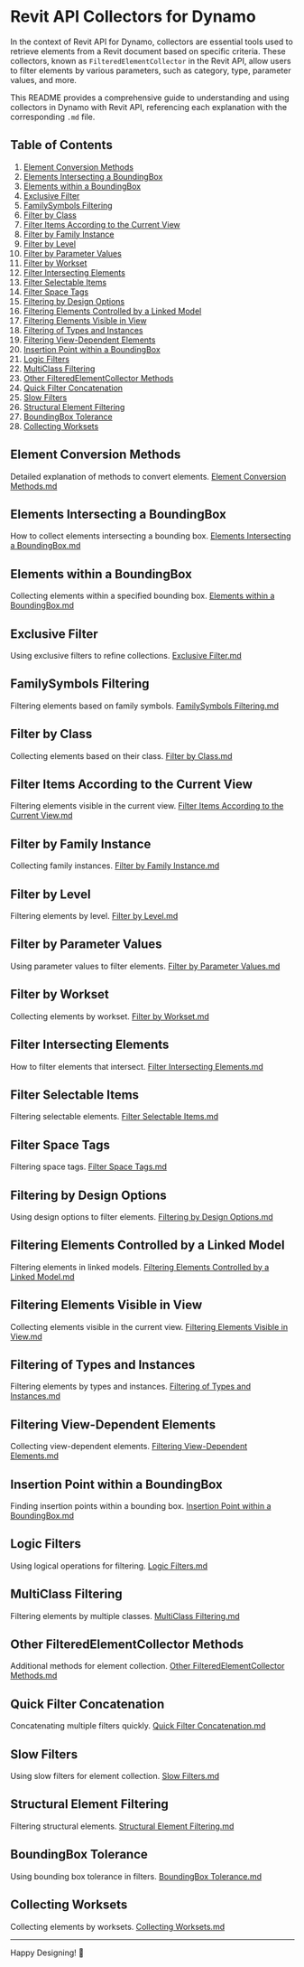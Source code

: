 # Revit API Collectors for Dynamo

In the context of Revit API for Dynamo, collectors are essential tools used to retrieve elements from a Revit document based on specific criteria. These collectors, known as `FilteredElementCollector` in the Revit API, allow users to filter elements by various parameters, such as category, type, parameter values, and more.

This README provides a comprehensive guide to understanding and using collectors in Dynamo with Revit API, referencing each explanation with the corresponding `.md` file.

## Table of Contents

1. [Element Conversion Methods](#element-conversion-methods)
2. [Elements Intersecting a BoundingBox](#elements-intersecting-a-boundingbox)
3. [Elements within a BoundingBox](#elements-within-a-boundingbox)
4. [Exclusive Filter](#exclusive-filter)
5. [FamilySymbols Filtering](#familysymbols-filtering)
6. [Filter by Class](#filter-by-class)
7. [Filter Items According to the Current View](#filter-items-according-to-the-current-view)
8. [Filter by Family Instance](#filter-by-family-instance)
9. [Filter by Level](#filter-by-level)
10. [Filter by Parameter Values](#filter-by-parameter-values)
11. [Filter by Workset](#filter-by-workset)
12. [Filter Intersecting Elements](#filter-intersecting-elements)
13. [Filter Selectable Items](#filter-selectable-items)
14. [Filter Space Tags](#filter-space-tags)
15. [Filtering by Design Options](#filtering-by-design-options)
16. [Filtering Elements Controlled by a Linked Model](#filtering-elements-controlled-by-a-linked-model)
17. [Filtering Elements Visible in View](#filtering-elements-visible-in-view)
18. [Filtering of Types and Instances](#filtering-of-types-and-instances)
19. [Filtering View-Dependent Elements](#filtering-view-dependent-elements)
20. [Insertion Point within a BoundingBox](#insertion-point-within-a-boundingbox)
21. [Logic Filters](#logic-filters)
22. [MultiClass Filtering](#multiclass-filtering)
23. [Other FilteredElementCollector Methods](#other-filteredelementcollector-methods)
24. [Quick Filter Concatenation](#quick-filter-concatenation)
25. [Slow Filters](#slow-filters)
26. [Structural Element Filtering](#structural-element-filtering)
27. [BoundingBox Tolerance](#boundingbox-tolerance)
28. [Collecting Worksets](#collecting-worksets)

## Element Conversion Methods
Detailed explanation of methods to convert elements.
[Element Conversion Methods.md](RevitAPI/Collection/BoundingBox_Tolerance.md)

## Elements Intersecting a BoundingBox
How to collect elements intersecting a bounding box.
[Elements Intersecting a BoundingBox.md](RevitAPI/Collection/Elements_Intersecting_a_BoundingBox.md)

## Elements within a BoundingBox
Collecting elements within a specified bounding box.
[Elements within a BoundingBox.md](RevitAPI/Collection/Elements_within_a_BoundingBox.md)

## Exclusive Filter
Using exclusive filters to refine collections.
[Exclusive Filter.md](RevitAPI/Collection/Exclusive_Filter.md)

## FamilySymbols Filtering
Filtering elements based on family symbols.
[FamilySymbols Filtering.md](RevitAPI/Collection/FamilySymbols_Filtering.md)

## Filter by Class
Collecting elements based on their class.
[Filter by Class.md](RevitAPI/Collection/Filter_by_Class.md)

## Filter Items According to the Current View
Filtering elements visible in the current view.
[Filter Items According to the Current View.md](RevitAPI/Collection/Filter_Items_According_to_the_Current_View.md)

## Filter by Family Instance
Collecting family instances.
[Filter by Family Instance.md](RevitAPI/Collection/Filter_by_Family_Instance.md)

## Filter by Level
Filtering elements by level.
[Filter by Level.md](RevitAPI/Collection/Filter_by_Level.md)

## Filter by Parameter Values
Using parameter values to filter elements.
[Filter by Parameter Values.md](RevitAPI/Collection/Filter_by_Parameter_Values.md)

## Filter by Workset
Collecting elements by workset.
[Filter by Workset.md](RevitAPI/Collection/Filter_by_Workset.md)

## Filter Intersecting Elements
How to filter elements that intersect.
[Filter Intersecting Elements.md](RevitAPI/Collection/Filter_Intersecting_Elements.md)

## Filter Selectable Items
Filtering selectable elements.
[Filter Selectable Items.md](RevitAPI/Collection/Filter_Selectable_Items.md)

## Filter Space Tags
Filtering space tags.
[Filter Space Tags.md](RevitAPI/Collection/Filter_Space_Tags.md)

## Filtering by Design Options
Using design options to filter elements.
[Filtering by Design Options.md](RevitAPI/Collection/Filtering_by_Design_Options.md)

## Filtering Elements Controlled by a Linked Model
Filtering elements in linked models.
[Filtering Elements Controlled by a Linked Model.md](RevitAPI/Collection/Filtering_Elements_Controlled_by_a_Linked_Model.md)

## Filtering Elements Visible in View
Collecting elements visible in the current view.
[Filtering Elements Visible in View.md](RevitAPI/Collection/Filtering_Elements_Visible_in_View.md)

## Filtering of Types and Instances
Filtering elements by types and instances.
[Filtering of Types and Instances.md](RevitAPI/Collection/Filtering_of_Types_and_Instances.md)

## Filtering View-Dependent Elements
Collecting view-dependent elements.
[Filtering View-Dependent Elements.md](RevitAPI/Collection/Filtering_View-Dependent_Elements.md)

## Insertion Point within a BoundingBox
Finding insertion points within a bounding box.
[Insertion Point within a BoundingBox.md](RevitAPI/Collection/Insertion_Point_within_a_BoundingBox.md)

## Logic Filters
Using logical operations for filtering.
[Logic Filters.md](RevitAPI/Collection/Logic_Filters.md)

## MultiClass Filtering
Filtering elements by multiple classes.
[MultiClass Filtering.md](RevitAPI/Collection/MultiClass_Filtering.md)

## Other FilteredElementCollector Methods
Additional methods for element collection.
[Other FilteredElementCollector Methods.md](RevitAPI/Collection/Other_FilteredElementCollector_Methods.md)

## Quick Filter Concatenation
Concatenating multiple filters quickly.
[Quick Filter Concatenation.md](RevitAPI/Collection/Quick_Filter_Concatenation.md)

## Slow Filters
Using slow filters for element collection.
[Slow Filters.md](RevitAPI/Collection/Slow_Filters.md)

## Structural Element Filtering
Filtering structural elements.
[Structural Element Filtering.md](RevitAPI/Collection/Structural_Element_Filtering.md)

## BoundingBox Tolerance
Using bounding box tolerance in filters.
[BoundingBox Tolerance.md](RevitAPI/Collection/BoundingBox_Tolerance.md)

## Collecting Worksets
Collecting elements by worksets.
[Collecting Worksets.md](RevitAPI/Collection/Collecting_Worksets.md)

---

Happy Designing! 🎨
